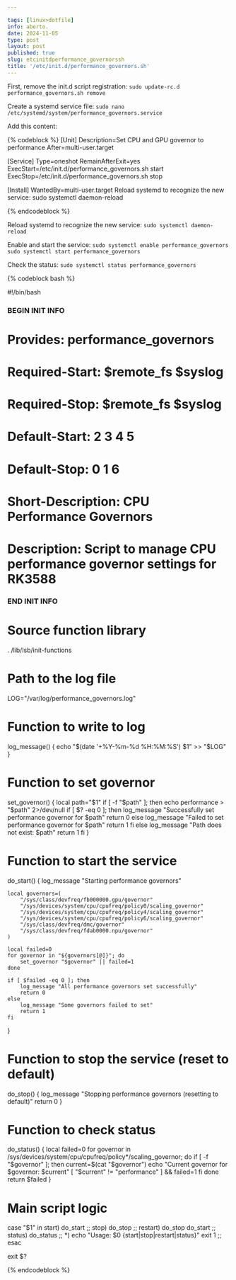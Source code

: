 ```yaml
---

tags: [linux>dotfile]
info: aberto.
date: 2024-11-05
type: post
layout: post
published: true
slug: etcinitdperformance_governorssh
title: '/etc/init.d/performance_governors.sh'
---
```


First, remove the init.d script registration: `sudo update-rc.d performance_governors.sh remove`

Create a systemd service file: `sudo nano /etc/systemd/system/performance_governors.service`

Add this content:

{% codeblock %}
[Unit]
Description=Set CPU and GPU governor to performance
After=multi-user.target

[Service]
Type=oneshot
RemainAfterExit=yes
ExecStart=/etc/init.d/performance_governors.sh start
ExecStop=/etc/init.d/performance_governors.sh stop

[Install]
WantedBy=multi-user.target
Reload systemd to recognize the new service:
sudo systemctl daemon-reload

{% endcodeblock %}

Reload systemd to recognize the new service: `sudo systemctl daemon-reload`

Enable and start the service:
`sudo systemctl enable performance_governors`
`sudo systemctl start performance_governors`

Check the status: `sudo systemctl status performance_governors`

{% codeblock bash %}

#!/bin/bash
### BEGIN INIT INFO
# Provides:          performance_governors
# Required-Start:    $remote_fs $syslog
# Required-Stop:     $remote_fs $syslog
# Default-Start:     2 3 4 5
# Default-Stop:      0 1 6
# Short-Description: CPU Performance Governors
# Description:       Script to manage CPU performance governor settings for RK3588
### END INIT INFO

# Source function library
. /lib/lsb/init-functions

# Path to the log file
LOG="/var/log/performance_governors.log"

# Function to write to log
log_message() {
    echo "$(date '+%Y-%m-%d %H:%M:%S') $1" >> "$LOG"
}

# Function to set governor
set_governor() {
    local path="$1"
    if [ -f "$path" ]; then
        echo performance > "$path" 2>/dev/null
        if [ $? -eq 0 ]; then
            log_message "Successfully set performance governor for $path"
            return 0
        else
            log_message "Failed to set performance governor for $path"
            return 1
        fi
    else
        log_message "Path does not exist: $path"
        return 1
    fi
}

# Function to start the service
do_start() {
    log_message "Starting performance governors"
    
    local governors=(
        "/sys/class/devfreq/fb000000.gpu/governor"
        "/sys/devices/system/cpu/cpufreq/policy0/scaling_governor"
        "/sys/devices/system/cpu/cpufreq/policy4/scaling_governor"
        "/sys/devices/system/cpu/cpufreq/policy6/scaling_governor"
        "/sys/class/devfreq/dmc/governor"
        "/sys/class/devfreq/fdab0000.npu/governor"
    )
    
    local failed=0
    for governor in "${governors[@]}"; do
        set_governor "$governor" || failed=1
    done
    
    if [ $failed -eq 0 ]; then
        log_message "All performance governors set successfully"
        return 0
    else
        log_message "Some governors failed to set"
        return 1
    fi
}

# Function to stop the service (reset to default)
do_stop() {
    log_message "Stopping performance governors (resetting to default)"
    return 0
}

# Function to check status
do_status() {
    local failed=0
    for governor in /sys/devices/system/cpu/cpufreq/policy*/scaling_governor; do
        if [ -f "$governor" ]; then
            current=$(cat "$governor")
            echo "Current governor for $governor: $current"
            [ "$current" != "performance" ] && failed=1
        fi
    done
    return $failed
}

# Main script logic
case "$1" in
    start)
        do_start
        ;;
    stop)
        do_stop
        ;;
    restart)
        do_stop
        do_start
        ;;
    status)
        do_status
        ;;
    *)
        echo "Usage: $0 {start|stop|restart|status}"
        exit 1
        ;;
esac

exit $?

{% endcodeblock %}
